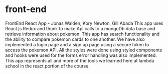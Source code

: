 # front-end
FrontEnd React App - Jonas Walden, Kory Newton, Gill Abada
This app uses React.js Redux and thunk to make Api calls to a mongoDb data base and retrieve information about pokemon.
This app has search functionality and the ability to compare pokemon cards to one another.
We have also implemented a login page and a sign up page using a secure token to access the pokemon API.
All the styles were done using styled components and hooks were used for the forms error handling was also implemented.
This app represents all and more of the tools we learned here at lambda school in the react portion of the course.

